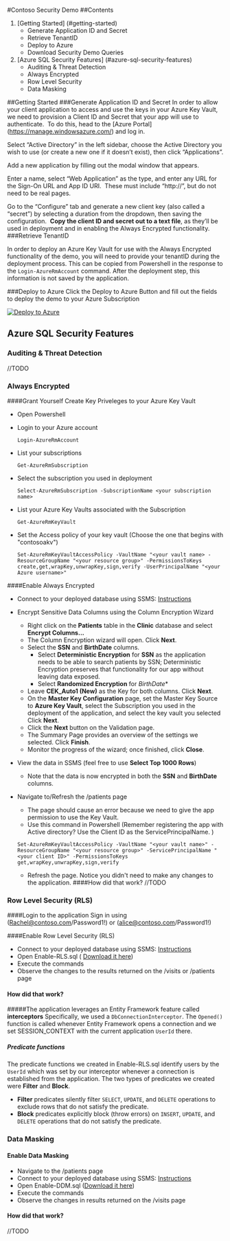 #Contoso Security Demo
##Contents
1. [Getting Started] (#getting-started) 
	* Generate Application ID and Secret
	* Retrieve TenantID
	* Deploy to Azure
	* Download Security Demo Queries
2. [Azure SQL Security Features] (#azure-sql-security-features) 
	* Auditing & Threat Detection
	* Always Encrypted 
	* Row Level Security 
	* Data Masking

##Getting Started
###Generate Application ID and Secret
In order to allow your client application to access and use the keys in your Azure Key Vault, we need to provision a Client ID and Secret that your app will use to authenticate.&nbsp; To do this, head to the [Azure Portal] (https://manage.windowsazure.com/) and log in.

Select &ldquo;Active Directory&rdquo; in the left sidebar, choose the Active Directory you wish to use (or create a new one if it doesn&rsquo;t exist), then click &ldquo;Applications&rdquo;.

Add a new application by filling out the modal window that appears.

Enter a name, select &ldquo;Web Application&rdquo; as the type, and enter any URL for the Sign-On URL and App ID URI.&nbsp; These must include &ldquo;http://&rdquo;, but do not need to be real pages.&nbsp; 

Go to the &ldquo;Configure&rdquo; tab and generate a new client key (also called a &ldquo;secret&rdquo;) by selecting a duration from the dropdown, then saving the configuration.&nbsp; <strong>Copy the client ID and secret out to a text file</strong>, as they&rsquo;ll be used in deployment and in enabling the Always Encrypted functionality.
###Retrieve TenantID

In order to deploy an Azure Key Vault for use with the Always Encrypted functionality of the demo, you will need to provide your tenantID during the deployment process. This can be copied from Powershell in the response to the `Login-AzureRmAccount` command. After the deployment step, this information is not saved by the application. 

###Deploy to Azure 
Click the Deploy to Azure Button and fill out the fields to deploy the demo to your Azure Subscription

[![Deploy to Azure](http://azuredeploy.net/deploybutton.png)](https://azuredeploy.net/)

## Azure SQL Security Features 
### Auditing & Threat Detection
//TODO
### Always Encrypted 
####Grant Yourself Create Key Priveleges to your Azure Key Vault
+ Open Powershell
+ Login to your Azure account

	`Login-AzureRmAccount`
+ List your subscriptions

	`Get-AzureRmSubscription`
+ Select the subscription you used in deployment

	`Select-AzureRmSubscription -SubscriptionName <your subscription name>`
+ List your Azure Key Vaults associated with the Subscription

	`Get-AzureRmKeyVault`
+ Set the Access policy of your key vault (Choose the one that begins with "contosoakv")

	`Set-AzureRmKeyVaultAccessPolicy -VaultName "<your vault name> -ResourceGroupName "<your resource group>" -PermissionsToKeys create,get,wrapKey,unwrapKey,sign,verify -UserPrincipalName "<your Azure username>"`

####Enable Always Encrypted
+ Connect to your deployed database using SSMS: [Instructions]()
+ Encrypt Sensitive Data Columns using the Column Encryption Wizard 
	- Right click on the **Patients** table in the **Clinic** database and select **Encrypt Columns...**
	- The Column Encryption wizard will open. Click **Next**.
	- Select the **SSN** and **BirthDate** columns. 
		* Select **Deterministic Encryption** for **SSN** as the application needs to be able to search patients by SSN; Deterministic Encryption preserves that functionality for our app without leaving data exposed. 
		* Select **Randomized Encryption** for *BirthDate** 
	- Leave **CEK_Auto1 (New)** as the Key for both columns. Click **Next**.
	- On the **Master Key Configuration** page, set the Master Key Source to **Azure Key Vault**, select the Subscription you used in the deployment of the application, and select the key vault you selected  Click **Next**. 
	- Click the **Next** button on the Validation page.
	- The Summary Page provides an overview of the settings we selected. Click **Finish**. 
	- Monitor the progress of the wizard; once finished, click **Close**. 
+ View the data in SSMS (feel free to use **Select Top 1000 Rows**) 
	- Note that the data is now encrypted in both the **SSN** and **BirthDate** columns. 
+ Navigate to/Refresh the /patients page
	- The page should cause an error because we need to give the app permission to use the Key Vault. 
	- Use this command in Powershell (Remember registering the app with Active directory? Use the Client ID as the ServicePrincipalName. ) 
	
	`Set-AzureRmKeyVaultAccessPolicy -VaultName "<your vault name>" -ResourceGroupName "<your resource group>" -ServicePrincipalName "<your client ID>" -PermissionsToKeys get,wrapKey,unwrapKey,sign,verify` 
	- Refresh the page. Notice you didn't need to make any changes to the application. 
####How did that work? 
//TODO

### Row Level Security (RLS) 

####Login to the application 
Sign in using (Rachel@contoso.com/Password1!) or (alice@contoso.com/Password1!)

####Enable Row Level Security (RLS) 
+ Connect to your deployed database using SSMS: [Instructions]()
+ Open Enable-RLS.sql ( [Download it here]())
+ Execute the commands 
+ Observe the changes to the results returned on the /visits or /patients page

#### How did that work? 

#####The application leverages an Entity Framework feature called **interceptors** 
Specifically, we used a `DbConnectionInterceptor`. The `Opened()` function is called whenever Entity Framework opens a connection and we set SESSION_CONTEXT with the current application `UserId` there. 

##### Predicate functions
The predicate functions we created in Enable-RLS.sql identify users by the `UserId` which was set by our interceptor whenever a connection is established from the application. The two types of predicates we created were **Filter** and **Block**. 
+ **Filter** predicates silently filter `SELECT`, `UPDATE`, and `DELETE` operations to exclude rows that do not satisfy the predicate. 
+ **Block** predicates explicitly block (throw errors) on `INSERT`, `UPDATE`, and `DELETE` operations that do not satisfy the predicate. 

### Data Masking

#### Enable Data Masking
+ Navigate to the /patients page
+ Connect to your deployed database using SSMS: [Instructions]()
+ Open Enable-DDM.sql ([Download it here]()) 
+ Execute the commands
+ Observe the changes in results returned on the /visits page

#### How did that work? 
//TODO 

